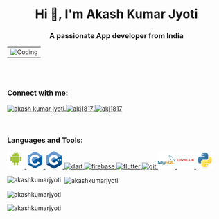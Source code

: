 <h1 align="center">Hi 👋, I'm Akash Kumar Jyoti</h1>
<h3 align="center">A passionate App developer from India</h3>
<table align="center">
  <tr>
    <td>
      <img alt="Coding" width="600 height="400" src="https://as2.ftcdn.net/v2/jpg/02/78/37/47/1000_F_278374738_ypRn0utOVnebuhmpSrDiwkzFsdqEm0aa.jpg">
    </td>
  </tr>
</table>

<br><br>

<h3 align="left">Connect with me:</h3>
<p align="left">
  <a href="https://www.linkedin.com/in/akash-kumar-jyoti-aa56a8247/" target="blank">
    <img align="center" src="https://raw.githubusercontent.com/rahuldkjain/github-profile-readme-generator/master/src/images/icons/Social/linked-in-alt.svg" alt="akash kumar jyoti" height="30" width="40" />
  </a>
  <a href="https://codeforces.com/profile/akj1817" target="blank">
    <img align="center" src="https://raw.githubusercontent.com/rahuldkjain/github-profile-readme-generator/master/src/images/icons/Social/codeforces.svg" alt="akj1817" height="30" width="40" />
  </a>
  <a href="https://www.leetcode.com/akj1817" target="blank">
    <img align="center" src="https://raw.githubusercontent.com/rahuldkjain/github-profile-readme-generator/master/src/images/icons/Social/leet-code.svg" alt="akj1817" height="30" width="40" />
  </a>
</p>
<br>
<h3 align="left">Languages and Tools:</h3>
<p align="left">
  <a href="https://developer.android.com" target="_blank" rel="noreferrer">
    <img src="https://raw.githubusercontent.com/devicons/devicon/master/icons/android/android-original-wordmark.svg" alt="android" width="40" height="40" />
  </a>
  <a href="https://www.cprogramming.com/" target="_blank" rel="noreferrer">
    <img src="https://raw.githubusercontent.com/devicons/devicon/master/icons/c/c-original.svg" alt="c" width="40" height="40" />
  </a>
  <a href="https://www.w3schools.com/cpp/" target="_blank" rel="noreferrer">
    <img src="https://raw.githubusercontent.com/devicons/devicon/master/icons/cplusplus/cplusplus-original.svg" alt="cplusplus" width="40" height="40" />
  </a>
  <a href="https://dart.dev" target="_blank" rel="noreferrer">
    <img src="https://www.vectorlogo.zone/logos/dartlang/dartlang-icon.svg" alt="dart" width="40" height="40" />
  </a>
  <a href="https://firebase.google.com/" target="_blank" rel="noreferrer">
    <img src="https://www.vectorlogo.zone/logos/firebase/firebase-icon.svg" alt="firebase" width="40" height="40" />
  </a>
  <a href="https://flutter.dev" target="_blank" rel="noreferrer">
    <img src="https://www.vectorlogo.zone/logos/flutterio/flutterio-icon.svg" alt="flutter" width="40" height="40" />
  </a>
  <a href="https://git-scm.com/" target="_blank" rel="noreferrer">
    <img src="https://www.vectorlogo.zone/logos/git-scm/git-scm-icon.svg" alt="git" width="40" height="40" />
  </a>
  <a href="https://www.mysql.com/" target="_blank" rel="noreferrer">
    <img src="https://raw.githubusercontent.com/devicons/devicon/master/icons/mysql/mysql-original-wordmark.svg" alt="mysql" width="40" height="40" />
  </a>
  <a href="https://www.oracle.com/" target="_blank" rel="noreferrer">
    <img src="https://raw.githubusercontent.com/devicons/devicon/master/icons/oracle/oracle-original.svg" alt="oracle" width="40" height="40" />
  </a>
  <a href="https://www.python.org" target="_blank" rel="noreferrer">
    <img src="https://raw.githubusercontent.com/devicons/devicon/master/icons/python/python-original.svg" alt="python" width="40" height="40" />
  </a>
</p>

<p>
  <img align="left" src="https://github-readme-stats.vercel.app/api/top-langs?username=akashkumarjyoti&show_icons=true&locale=en&layout=compact" alt="akashkumarjyoti" />
</p>

<p>&nbsp;
  <img align="center" src="https://github-readme-stats.vercel.app/api?username=akashkumarjyoti&show_icons=true&locale=en" alt="akashkumarjyoti" />
</p>

<p>
  <img align="center" src="https://github-readme-streak-stats.herokuapp.com/?user=akashkumarjyoti&" alt="akashkumarjyoti" />
</p>
<p align="left">
  <img src="https://komarev.com/ghpvc/?username=akashkumarjyoti&label=Profile%20views&color=0e75b6&style=flat" alt="akashkumarjyoti" />
</p>
